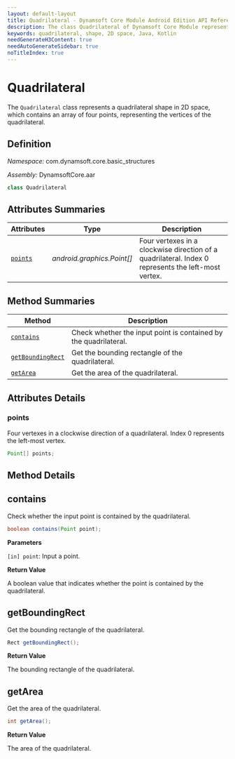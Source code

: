 ```yaml
---
layout: default-layout
title: Quadrilateral - Dynamsoft Core Module Android Edition API Reference
description: The class Quadrilateral of Dynamsoft Core Module represents a quadrilateral shape in 2D space, which contains an array of four points, representing the vertices of the quadrilateral.
keywords: quadrilateral, shape, 2D space, Java, Kotlin
needGenerateH3Content: true
needAutoGenerateSidebar: true
noTitleIndex: true
---
```


# Quadrilateral

The `Quadrilateral` class represents a quadrilateral shape in 2D space, which contains an array of four points, representing the vertices of the quadrilateral.

## Definition

*Namespace:* com.dynamsoft.core.basic_structures

*Assembly:* DynamsoftCore.aar

```java
class Quadrilateral
```

## Attributes Summaries

| Attributes | Type | Description |
| ---------- | ---- | ----------- |
| [`points`](#points) | *android.graphics.Point[]* |Four vertexes in a clockwise direction of a quadrilateral. Index 0 represents the left-most vertex. |

## Method Summaries

| Method | Description |
| ------ | ----------- |
| [`contains`](#contains) | Check whether the input point is contained by the quadrilateral. |
| [`getBoundingRect`](#getboundingrect) | Get the bounding rectangle of the quadrilateral. |
| [`getArea`](#getarea) | Get the area of the quadrilateral. |

## Attributes Details

### points

Four vertexes in a clockwise direction of a quadrilateral. Index 0 represents the left-most vertex.

```java
Point[] points;
```

## Method Details

## contains

Check whether the input point is contained by the quadrilateral.

```java
boolean contains(Point point);
```

**Parameters**

`[in] point`: Input a point.

**Return Value**

A boolean value that indicates whether the point is contained by the quadrilateral.

## getBoundingRect

Get the bounding rectangle of the quadrilateral.

```java
Rect getBoundingRect();
```

**Return Value**

The bounding rectangle of the quadrilateral.

## getArea

Get the area of the quadrilateral.

```java
int getArea();
```

**Return Value**

The area of the quadrilateral.
